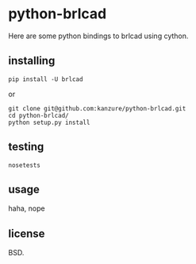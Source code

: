 # python-brlcad

Here are some python bindings to brlcad using cython.

## installing

```
pip install -U brlcad
```

or

```
git clone git@github.com:kanzure/python-brlcad.git
cd python-brlcad/
python setup.py install
```

## testing

```
nosetests
```

## usage

haha, nope

## license

BSD.
